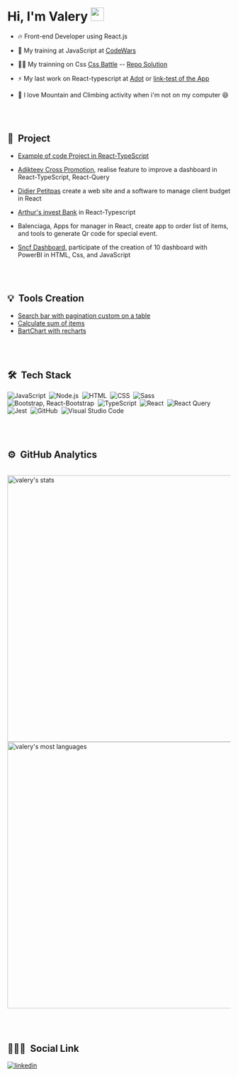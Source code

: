 <h1 align="left">Hi, I'm Valery <img src="https://raw.githubusercontent.com/kaueMarques/kaueMarques/master/hi.gif" width="30px"></h1>


- 🔥 Front-end Developer using React.js

- 🔭 My training at JavaScript at [CodeWars](https://www.codewars.com/users/baloulee)

- 👨‍💻 My trainning on Css [Css Battle](https://cssbattle.dev/player/EAMeate9iGTYHuJN5f4mn2Cf5uY2) -- [Repo Solution](https://github.com/ValeryC/Css_Battle_achieve)

- ⚡ My last work on React-typescript at [Adot](https://github.com/ValeryC/Adot) or [link-test of the App](https://4y93mc-3000.preview.csb.app/)

- 🧗 I love Mountain and Climbing activity when i'm not on my computer 😄

<br><br>

## 🚀 &nbsp;Project

- [Example of code Project in React-TypeScript](https://codesandbox.io/p/github/ValeryC/Adot/draft/practical-frog?import=true&file=%2Fsrc%2Fcontext%2FDataContext.tsx&workspace=%257B%2522activeFileId%2522%253A%2522cl8hd8sk5000klner8jco42c8%2522%252C%2522openFiles%2522%253A%255B%2522%252FREADME.md%2522%255D%252C%2522sidebarPanel%2522%253A%2522EXPLORER%2522%252C%2522gitSidebarPanel%2522%253A%2522COMMIT%2522%252C%2522sidekickItems%2522%253A%255B%257B%2522type%2522%253A%2522PREVIEW%2522%252C%2522taskId%2522%253A%2522start%2522%252C%2522port%2522%253A3000%252C%2522key%2522%253A%2522cl8hd9h6w008c3b6jc0pm877u%2522%252C%2522isMinimized%2522%253Afalse%257D%252C%257B%2522type%2522%253A%2522TASK_LOG%2522%252C%2522taskId%2522%253A%2522start%2522%252C%2522key%2522%253A%2522cl8hd9dxk006e3b6j2i6ce9ig%2522%252C%2522isMinimized%2522%253Afalse%257D%255D%257D)

- [Adikteev Cross Promotion](https://www.adikteev.com/products/cross-promotion), realise feature to improve a dashboard in React-TypeScript, React-Query
- [Didier Petitpas](https://agence-didier-petitpas.fr/) create a web site and a software to manage client budget in React
- [Arthur's invest Bank](https://homologation.artur.finance/price) in React-Typescript
- Balenciaga, Apps for manager in React, create app to order list of items, and tools to generate Qr code for special event.
- [Sncf Dashboard](https://www.10h11.com/10h11-concoit-le-plus-grand-dashboard-europe/), participate of the creation of 10 dashboard with PowerBI in HTML, Css, and JavaScript

<br><br>

## 💡 &nbsp;Tools Creation

- [Search bar with pagination custom on a table](https://codesandbox.io/s/relaxed-heisenberg-lmnye?file=/src/App.js)
- [Calculate sum of items](https://codesandbox.io/s/react-shopping-cart-usestate-forked-nih34?file=/src/index.js)
- [BartChart with recharts](https://codesandbox.io/s/bar-chart-with-customized-event-forked-s0iev?file=/src/App.tsx)

<br><br>

## 🛠 &nbsp;Tech Stack

![JavaScript](https://img.shields.io/badge/-JavaScript-05122A?style=flat&logo=javascript)&nbsp;
![Node.js](https://img.shields.io/badge/-Node.js-05122A?style=flat&logo=node.js)&nbsp;
![HTML](https://img.shields.io/badge/-HTML-05122A?style=flat&logo=HTML5)&nbsp;
![CSS](https://img.shields.io/badge/-CSS-05122A?style=flat&logo=CSS3&logoColor=1572B6)&nbsp;
![Sass](https://img.shields.io/badge/sass-05122A?style=flat&logo=sass)&nbsp;
![Bootstrap, React-Bootstrap](https://img.shields.io/badge/bootstrap-05122A?style=flat&logo=bootstrap)&nbsp;
![TypeScript](https://img.shields.io/badge/typescript-05122A?style=flat&logo=typescript)&nbsp;
![React](https://img.shields.io/badge/-React-05122A?style=flat&logo=react)&nbsp;
![React Query](https://img.shields.io/badge/-Reactquery-05122A?style=flat&logo=ReactQuery)&nbsp;
![Jest](https://img.shields.io/badge/react-jest-05122A?style=flat&logo=jest)&nbsp;
![GitHub](https://img.shields.io/badge/-GitHub-05122A?style=flat&logo=github)&nbsp;
![Visual Studio Code](https://img.shields.io/badge/-Visual%20Studio%20Code-05122A?style=flat&logo=visual-studio-code&logoColor=007ACC)&nbsp;

<br><br>

## ⚙️ &nbsp;GitHub Analytics

<br>
<img width="600em" src="https://github-readme-stats.vercel.app/api?username=valeryC&show_icons=true&theme=tokyonight" alt="valery's stats"/>
<img width="600em" src="https://github-readme-stats.vercel.app/api/top-langs/?username=ValeryC&layout=compact&theme=tokyonight" alt="valery's most languages"/>


<br><br>

## 👨🏽‍🦲 &nbsp;Social Link

<a href="https://www.linkedin.com/in/chin-val%C3%A9ry/" target="_blank">
  <img align="center" src="https://img.shields.io/badge/ValeryC-05122A?style=flat&logo=linkedin" alt="linkedin"/>
</a>
